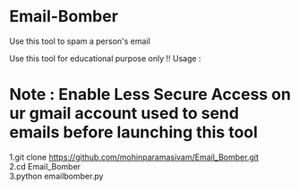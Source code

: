 # Email-Bomber
Use this tool to spam a person's email

Use this tool for educational purpose only !!
Usage :
# Note : Enable Less Secure Access on ur gmail account used to send emails before launching this tool
1.git clone https://github.com/mohinparamasivam/Email_Bomber.git                                          
2.cd Email_Bomber                                      
3.python emailbomber.py                                    

